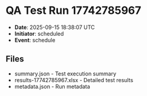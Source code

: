 # QA Test Run 17742785967

- **Date**: 2025-09-15 18:38:07 UTC
- **Initiator**: scheduled
- **Event**: schedule

## Files
- summary.json - Test execution summary
- results-17742785967.xlsx - Detailed test results
- metadata.json - Run metadata
